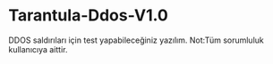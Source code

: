 # Tarantula-Ddos-V1.0
DDOS saldırıları için test yapabileceğiniz yazılım.
Not:Tüm sorumluluk kullanıcıya aittir.


